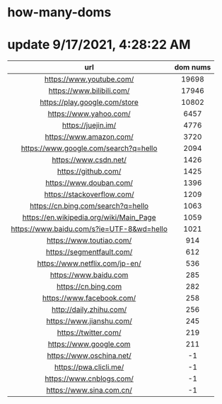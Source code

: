 # how-many-doms

# update 9/17/2021, 4:28:22 AM

url | dom nums
:-: | :-:
https://www.youtube.com/ | 19698
https://www.bilibili.com/ | 17946
https://play.google.com/store | 10802
https://www.yahoo.com/ | 6457
https://juejin.im/ | 4776
https://www.amazon.com/ | 3720
https://www.google.com/search?q=hello | 2094
https://www.csdn.net/ | 1426
https://github.com/ | 1425
https://www.douban.com/ | 1396
https://stackoverflow.com/ | 1209
https://cn.bing.com/search?q=hello | 1063
https://en.wikipedia.org/wiki/Main_Page | 1059
https://www.baidu.com/s?ie=UTF-8&wd=hello | 1021
https://www.toutiao.com/ | 914
https://segmentfault.com/ | 612
https://www.netflix.com/jp-en/ | 536
https://www.baidu.com | 285
https://cn.bing.com | 282
https://www.facebook.com/ | 258
http://daily.zhihu.com/ | 256
https://www.jianshu.com/ | 245
https://twitter.com/ | 219
https://www.google.com | 211
https://www.oschina.net/ | -1
https://pwa.clicli.me/ | -1
https://www.cnblogs.com/ | -1
https://www.sina.com.cn/ | -1

